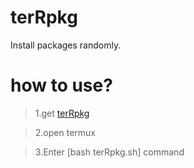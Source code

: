 # terRpkg
Install packages randomly.

# how to use?
>1.get [terRpkg](https://github.com/dzzdrzrx/terRpkg/releases/tag/v1)


>2.open termux


>3.Enter [bash terRpkg.sh] command
